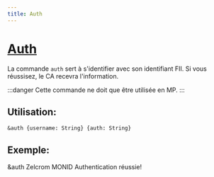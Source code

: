 ```yaml
---
title: Auth
---
```

# [Auth](https://github.com/federation-interservices-d-informatique/bot/blob/main/src/commands/id/auth.ts)
La commande `auth` sert à s'identifier avec son identifiant FII. Si vous réussisez, le CA recevra l'information.

:::danger
Cette commande ne doit que être utilisée en MP.
:::

## Utilisation:
```
&auth {username: String} {auth: String}
```

## Exemple:

<discord-messages>
<discord-message profile="zelcrom">&auth Zelcrom MONID</discord-message>
<discord-message profile="fiibot">Authentication réussie!</discord-message>
</discord-messages>